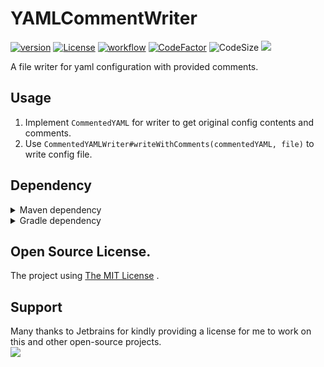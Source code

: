 # YAMLCommentWriter

[![version](https://img.shields.io/github/v/release/CarmJos/YAMLCommentWriter)](https://github.com/CarmJos/YAMLCommentWriter/releases)
[![License](https://img.shields.io/github/license/CarmJos/YAMLCommentWriter)](https://opensource.org/licenses/MIT)
[![workflow](https://github.com/CarmJos/YAMLCommentWriter/actions/workflows/maven.yml/badge.svg?branch=master)](https://github.com/CarmJos/YAMLCommentWriter/actions/workflows/maven.yml)
[![CodeFactor](https://www.codefactor.io/repository/github/carmjos/YAMLCommentWriter/badge)](https://www.codefactor.io/repository/github/carmjos/YAMLCommentWriter)
![CodeSize](https://img.shields.io/github/languages/code-size/CarmJos/YAMLCommentWriter)
![](https://visitor-badge.glitch.me/badge?page_id=YAMLCommentWriter.readme)

A file writer for yaml configuration with provided comments.

## Usage
1. Implement `CommentedYAML` for writer to get original config contents and comments.
2. Use `CommentedYAMLWriter#writeWithComments(commentedYAML, file)` to write config file.

## Dependency

<details>
<summary>Maven dependency</summary>

```xml

<project>
    <repositories>
      
        <repository>
            <!--Using central repository-->
            <id>maven</id>
            <name>Maven Central</name>
            <url>https://oss.sonatype.org/content/groups/public/</url>
        </repository>
      
        <repository>
            <!--Using github packages-->
            <id>YAMLCommentWriter</id>
            <name>GitHub Packages</name>
            <url>https://maven.pkg.github.com/CarmJos/YAMLCommentWriter</url>
        </repository>
      
    </repositories>

    <dependencies>
      
        <dependency>
            <groupId>cc.carm.lib</groupId>
            <artifactId>YAMLCommentWriter</artifactId>
            <version>[LATEST RELEASE]</version>
            <scope>compile</scope>
        </dependency>
      
    </dependencies>

</project>
```

</details>

<details>
<summary>Gradle dependency</summary>

```groovy
repositories {
  
    mavenCentral() // Using central repository.
  
    // Using github packages.
    maven { url 'https://maven.pkg.github.com/CarmJos/YAMLCommentWriter' }
}

dependencies {
    api "cc.carm.lib:YAMLCommentWriter:[LATEST RELEASE]"
}
```

</details>

## Open Source License.

The project using [The MIT License](https://opensource.org/licenses/MIT) .

## Support

Many thanks to Jetbrains for kindly providing a license for me to work on this and other open-source projects.  
[![](https://resources.jetbrains.com/storage/products/company/brand/logos/jb_beam.svg)](https://www.jetbrains.com/?from=https://github.com/CarmJos/EasySQL)